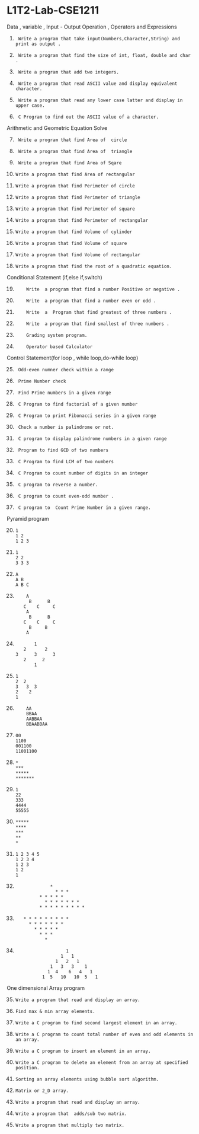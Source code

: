 # L1T2-Lab-CSE1211

Data , variable , Input - Output Operation , Operators and Expressions



1.		Write a program that take input(Numbers,Character,String) and print as output .
2.		Write a program that find the size of int, float, double and char .
3.		Write a program that add two integers.
4.		Write a program that read ASCII value and display equivalent character. 
5.		Write a program that read any lower case latter and display in upper case. 
6.		C Program to find out the ASCII value of a character.




Arithmetic and Geometric Equation Solve

7. 		Write a program that find Area of  circle
8. 		Write a program that find Area of  triangle
9. 		Write a program that find Area of Sqare
10. 	Write a program that find Area of rectangular
11. 	Write a program that find Perimeter of circle
12. 	Write a program that find Perimeter of triangle 
13. 	Write a program that find Perimeter of square
14.		Write a program that find Perimeter of rectangular
15. 	Write a program that find Volume of cylinder
16.		Write a program that find Volume of square
17.		Write a program that find Volume of rectangular
18.		Write a program that find the root of a quadratic equation.

Conditional Statement (if,else if,switch)



19. 		Write  a program that find a number Positive or negative .
20. 		Write  a program that find a number even or odd .
21. 		Write  a  Program that find greatest of three numbers .
22. 		Write  a program that find smallest of three numbers .
23. 		Grading system program.
24. 		Operator based Calculator



Control Statement(for loop , while loop,do-while loop)



25. 	 Odd-even numner check within a range
26. 	 Prime Number check
27. 	 Find Prime numbers in a given range
28. 	 C Program to find factorial of a given number 
29. 	 C Program to print Fibonacci series in a given range
30. 	 Check a number is palindrome or not.
31. 	 C program to display palindrome numbers in a given range 
32. 	 Program to find GCD of two numbers 
33. 	 C Program to find LCM of two numbers 
34. 	 C Program to count number of digits in an integer 
35. 	 C program to reverse a number. 
36. 	 C program to count even-odd number .
37. 	 C program to  Count Prime Number in a given range.
 

Pyramid program 




20.   	1
   		1 2
   		1 2 3






21.   	1
  		2 2
   		3 3 3





22.   	A
   		A B
   		A B C

23.     	A
		     B      B
		   C    C     C
      		A
 		     B      B
		   C    C     C
 		     B     B
     		A
     
 
24.            1
           2       2
        3      3      3
           2      2
               1





	     
25.		1
		2  2
		3   3  3
		2    2
		1








26.			AA
			BBAA
			AABBAA
			BBAABBAA






27.		00
		1100
		001100
		11001100





28.		*
		***
		*****
		*******







29.		1
		22
		333
		4444
		55555






30.		*****
		****
		***
		**
		*







31.		1 2 3 4 5
		1 2 3 4
		1 2 3
		1 2
		1




32.                	 *
    	      	       * * *
 	       	     * * * * *
 	               * * * * * * *
	             * * * * * * * * *
	
	
	
	
	
		
33.	       * * * * * * * * *
  	         * * * * * * *
               * * * * *
                 * * *
                   *






34.	                       1
                         1   1
                       1   2   1
                     1   3   3    1
                    1  4    6   4   1
                  1  5   10   10  5   1





One dimensional Array program 

35.		Write a program that read and display an array.
36.		Find max & min array elements.
37.		Write a C program to find second largest element in an array.
38.		Write a C program to count total number of even and odd elements in an array. 
39.		Write a C program to insert an element in an array. 
40.		Write a C program to delete an element from an array at specified position. 
41.		Sorting an array elements using bubble sort algorithm.
42.		Matrix or 2_D array.
43.		Write a program that read and display an array.
44.		Write a program that  adds/sub two matrix.
45.		Write a program that multiply two matrix. 





 
